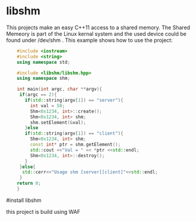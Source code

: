 # libshm

This projects make an easy C++11 access to a shared memory. The Shared Memeory is part of the Linux kernal system and the used device could be found under /dev/shm .
This example shows how to use the project:
```cpp
    #include <iostream>
    #include <string>
    using namespace std;

    #include <libshm/libshm.hpp>
    using namespace shm;

    int main(int argc, char **argv){
     if(argc == 2){
       if(std::string(argv[1]) == "server"){
         int val = 50;
         Shm<0x1234, int>::create();
         Shm<0x1234, int> shm;
         shm.setElement(&val);
       }else
       if(std::string(argv[1]) == "client"){
         Shm<0x1234, int> shm;
         const int* ptr = shm.getElement();
         std::cout <<"Val = " << *ptr <<std::endl;
         Shm<0x1234, int>::destroy();
       }
     }else{
      std::cerr<<"Usage shm [server][client]"<<std::endl;
     }
    return 0;
    }
```
#install libshm

this project is build using WAF
